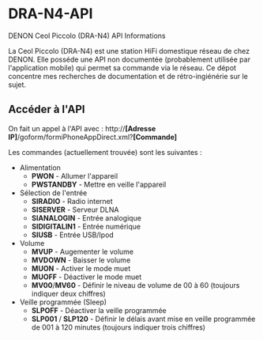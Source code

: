 # DRA-N4-API
DENON Ceol Piccolo (DRA-N4) API Informations

La Ceol Piccolo (DRA-N4) est une station HiFi domestique réseau de chez DENON. Elle posséde une API non documentée (probablement utilisée par l'application mobile) qui permet sa commande via le réseau. Ce dépot concentre mes recherches de documentation et de rétro-ingiénérie sur le sujet.

## Accéder à l'API
On fait un appel à l'API avec : http://**[Adresse IP]**/goform/formiPhoneAppDirect.xml?**[Commande]**

Les commandes (actuellement trouvée) sont les suivantes :

* Alimentation
  * **PWON** - Allumer l'appareil
  * **PWSTANDBY** - Mettre en veille l'appareil
* Sélection de l'entrée
  * **SIRADIO** - Radio internet
  * **SISERVER** - Serveur DLNA
  * **SIANALOGIN** - Entrée analogique
  * **SIDIGITALIN1** - Entrée numérique
  * **SIUSB** - Entrée USB/Ipod
* Volume
  * **MVUP** - Augementer le volume
  * **MVDOWN** - Baisser le volume
  * **MUON** - Activer le mode muet
  * **MUOFF** - Déactiver le mode muet
  * **MV00**/**MV60** - Définir le niveau de volume de 00 à 60 (toujours indiquer deux chiffres)
* Veille programmée (Sleep)
  * **SLPOFF** - Déactiver la veille programmée
  * **SLP001** / **SLP120** - Définir le délais avant mise en veille programmée de 001 à 120 minutes (toujours indiquer trois chiffres)
